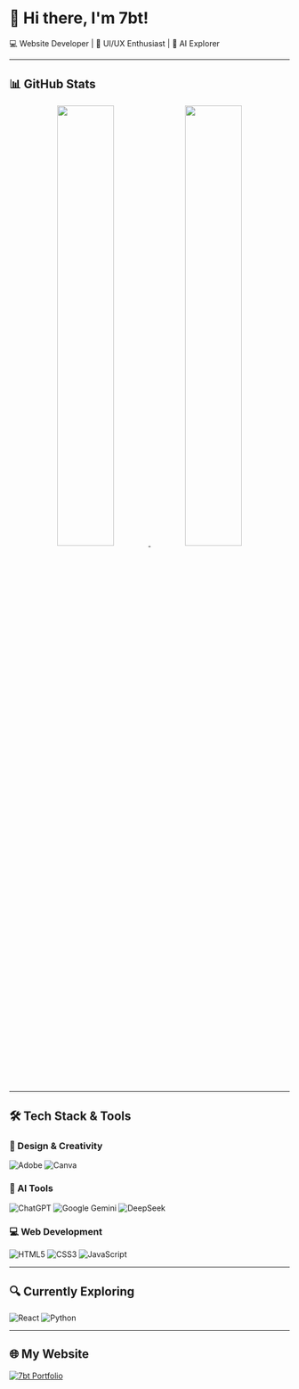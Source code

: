 # 👋 Hi there, I'm 7bt! 

💻 Website Developer | 🎨 UI/UX Enthusiast | 🤖 AI Explorer

---

## 📊 GitHub Stats

<div align="center">
  <a href="#">
    <img width="45%" src="https://github-readme-stats.vercel.app/api?username=labheshgupta&show_icons=true&theme=radical&hide_border=true" />
  </a>
  <a href="#">
    <img width="45%" src="https://github-readme-stats.vercel.app/api/top-langs/?username=labheshgupta&layout=compact&theme=radical&hide_border=true&langs_count=8" />
  </a>
</div>

---

## 🛠️ Tech Stack & Tools

### 🎨 Design & Creativity
![Adobe](https://img.shields.io/badge/Adobe-FF0000?style=flat&logo=adobe&logoColor=white)
![Canva](https://img.shields.io/badge/Canva-00C4CC?style=flat&logo=canva&logoColor=white)

### 🤖 AI Tools
![ChatGPT](https://img.shields.io/badge/ChatGPT-74aa9c?style=flat&logo=openai&logoColor=white)
![Google Gemini](https://img.shields.io/badge/Google_Gemini-8E75B2?style=flat&logo=google-gemini&logoColor=white)
![DeepSeek](https://img.shields.io/badge/DeepSeek-1E1E2E?style=flat&logo=deepseek&logoColor=white)

### 💻 Web Development
![HTML5](https://img.shields.io/badge/HTML5-E34F26?style=flat&logo=html5&logoColor=white)
![CSS3](https://img.shields.io/badge/CSS3-1572B6?style=flat&logo=css3&logoColor=white)
![JavaScript](https://img.shields.io/badge/JavaScript-F7DF1E?style=flat&logo=javascript&logoColor=black)

---

## 🔍 Currently Exploring
![React](https://img.shields.io/badge/React-61DAFB?style=flat&logo=react&logoColor=black)
![Python](https://img.shields.io/badge/Python-3776AB?style=flat&logo=python&logoColor=white)

---
## 🌐 My Website
[![7bt Portfolio](https://img.shields.io/badge/Portfolio-7bt.vercel.app-000000?style=flat&logo=vercel&logoColor=white)](https://7bt.vercel.app)
